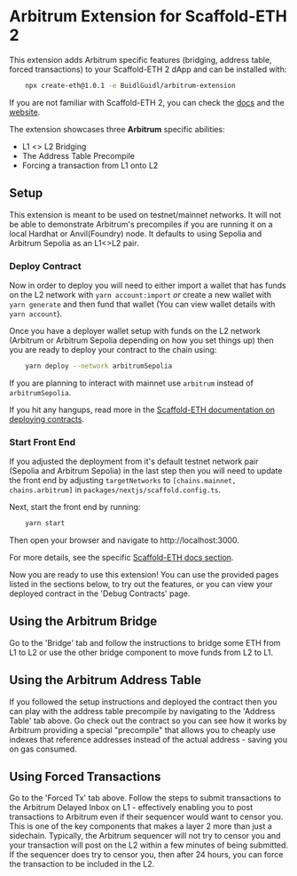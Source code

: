# Arbitrum Extension for Scaffold-ETH 2
This extension adds Arbitrum specific features (bridging, address table, forced transactions) to your Scaffold-ETH 2 dApp and can be installed with:
```bash
    npx create-eth@1.0.1 -e BuidlGuidl/arbitrum-extension
```

If you are not familiar with Scaffold-ETH 2, you can check the [docs](https://docs.scaffoldeth.io/) and the [website](https://scaffoldeth.io/).

The extension showcases three **Arbitrum** specific abilities:
- L1 <> L2 Bridging
- The Address Table Precompile
- Forcing a transaction from L1 onto L2

## Setup

This extension is meant to be used on testnet/mainnet networks. It will not be able to demonstrate Arbitrum's precompiles if you are running it on a local Hardhat or Anvil(Foundry) node. It defaults to using Sepolia and Arbitrum Sepolia as an L1<>L2 pair.

### Deploy Contract

Now in order to deploy you will need to either import a wallet that has funds on the L2 network with `yarn account:import` *or* create a new  wallet with `yarn generate` and then fund that wallet (You can view wallet details with `yarn account`).

Once you have a deployer wallet setup with funds on the L2 network (Arbitrum or Arbitrum Sepolia depending on how you set things up) then you are ready to deploy your contract to the chain using:
```bash
    yarn deploy --network arbitrumSepolia
```

If you are planning to interact with mainnet use `arbitrum` instead of `arbitrumSepolia`.

If you hit any hangups, read more in the [Scaffold-ETH documentation on deploying contracts](https://docs.scaffoldeth.io/deploying/deploy-smart-contracts).

### Start Front End

If you adjusted the deployment from it's default testnet network pair (Sepolia and Arbitrum Sepolia) in the last step then you will need to update the front end by adjusting `targetNetworks` to `[chains.mainnet, chains.arbitrum]` in `packages/nextjs/scaffold.config.ts`.

Next, start the front end by running:
```bash
    yarn start
```

Then open your browser and navigate to http://localhost:3000.

For more details, see the specific [Scaffold-ETH docs section](https://docs.scaffoldeth.io/quick-start/environment#3-launch-your-nextjs-application).

Now you are ready to use this extension! You can use the provided pages listed in the sections below, to try out the features, or you can view your deployed contract in the 'Debug Contracts' page.

## Using the Arbitrum Bridge

Go to the 'Bridge' tab and follow the instructions to bridge some ETH from L1 to L2 or use the other bridge component to move funds from L2 to L1.

## Using the Arbitrum Address Table

If you followed the setup instructions and deployed the contract then you can play with the address table precompile by navigating to the 'Address Table' tab above. Go check out the contract so you can see how it works by Arbitrum providing a special "precompile" that allows you to cheaply use indexes that reference addresses instead of the actual address - saving you on gas consumed.

## Using Forced Transactions

Go to the 'Forced Tx' tab above. Follow the steps to submit transactions to the Arbitrum Delayed Inbox on L1 - effectively enabling you to post transactions to Arbitrum even if their sequencer would want to censor you. This is one of the key components that makes a layer 2 more than just a sidechain.
Typically, the Arbitrum sequencer will not try to censor you and your transaction will post on the L2 within a few minutes of being submitted. If the sequencer does try to censor you, then after 24 hours, you can force the transaction to be included in the L2.
